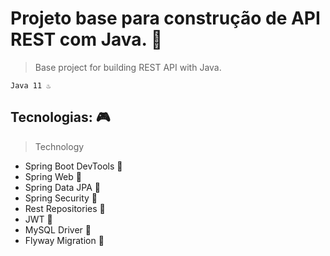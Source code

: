 # Projeto base para construção de API REST com Java. 🚀 
> Base project for building REST API with Java.

~~~
Java 11 ♨️
~~~

## Tecnologias: 🎮
> Technology

* Spring Boot DevTools 🍃
* Spring Web 🍃
* Spring Data JPA 🍃
* Spring Security 🍃
* Rest Repositories 📂
* JWT 🔏
* MySQL Driver 🎲
* Flyway Migration 🎲